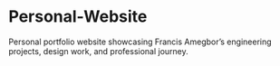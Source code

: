 # Personal-Website
Personal portfolio website showcasing Francis Amegbor’s engineering projects, design work, and professional journey.
